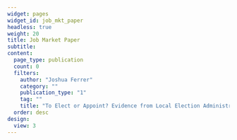 ```yaml
---
widget: pages
widget_id: job_mkt_paper
headless: true
weight: 20
title: Job Market Paper
subtitle: 
content:
  page_type: publication
  count: 0
  filters:
    author: "Joshua Ferrer"
    category: ""
    publication_type: "1"
    tag: ""
    title: "To Elect or Appoint? Evidence from Local Election Administration."
  order: desc
design:
  view: 3
---
```

